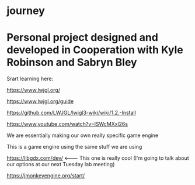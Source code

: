 # journey
# Personal project designed and developed in Cooperation with Kyle Robinson and Sabryn Bley

Srart learning here:

https://www.lwjgl.org/

https://www.lwjgl.org/guide

https://github.com/LWJGL/lwjgl3-wiki/wiki/1.2.-Install

https://www.youtube.com/watch?v=ISWcMXxl26s


We are essentially making our own really specific game engine

This is a game engine using the same stuff we are using 

https://libgdx.com/dev/ <--- This one is really cool (I'm going to talk about our options at our next Tuesday lab meeting)

https://jmonkeyengine.org/start/


